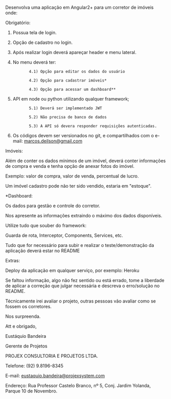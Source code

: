 Desenvolva uma aplicação em Angular2+ para um corretor de imóveis onde:

 

Obrigatório:

1) Possua tela de login.

 

2) Opção de cadastro no login.

 

3) Após realizar login deverá apareçar header e menu lateral.

 

4) No menu deverá ter:

              4.1) Opção para editar os dados do usuário

              4.2) Opção para cadastrar imóveis*

              4.3) Opção para acessar um dashboard**

 

5) API em node ou python utilizando qualquer framework;

              5.1) Deverá ser implementado JWT

              5.2) Não precisa de banco de dados

              5.3) A API só devera responder requisições autenticadas.

 

6) Os códigos devem ser versionados no git, e compartilhados com o e-mail: marcos.deilson@gmail.com

 

Imóveis:

Além de conter os dados mínimos de um imóvel, deverá conter informações de compra e venda e tenha opção de anexar fotos do imóvel.

 

Exemplo: valor de compra, valor de venda, percentual de lucro.

Um imóvel cadastro pode não ter sido vendido, estaria em "estoque".

 

*Dashboard:

Os dados para gestão e controle do corretor.

Nos apresente as informações extraindo o máximo dos dados disponíveis.

 

Utilize tudo que souber do framework:

Guarda de rota, Interceptor, Components, Services, etc.

 

Tudo que for necessário para subir e realizar o teste/demonstração da aplicação deverá estar no README

 

Extras:

Deploy da aplicação em qualquer serviço, por exemplo: Heroku

 

Se faltou informação, algo não fez sentido ou está errado, tome a liberdade de aplicar a correção que julgar necessária e descreva o erro/solução no README.

 

Técnicamente irei avaliar o projeto, outras pessoas vão avaliar como se fossem os corretores.

 

Nos surpreenda.

 

 

 

 

Att e obrigado,

Eustáquio Bandeira

Gerente de Projetos

PROJEX CONSULTORIA E PROJETOS LTDA.

Telefone: (92) 9.8196-8345

E-mail: eustaquio.bandeira@projexsystem.com

Endereço: Rua Professor Castelo Branco, nº 5, Conj. Jardim Yolanda, Parque 10 de Novembro.
